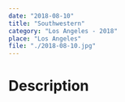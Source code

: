 ```yaml
---
date: "2018-08-10"
title: "Southwestern"
category: "Los Angeles - 2018"
place: "Los Angeles"
file: "./2018-08-10.jpg"
---
```

# Description
